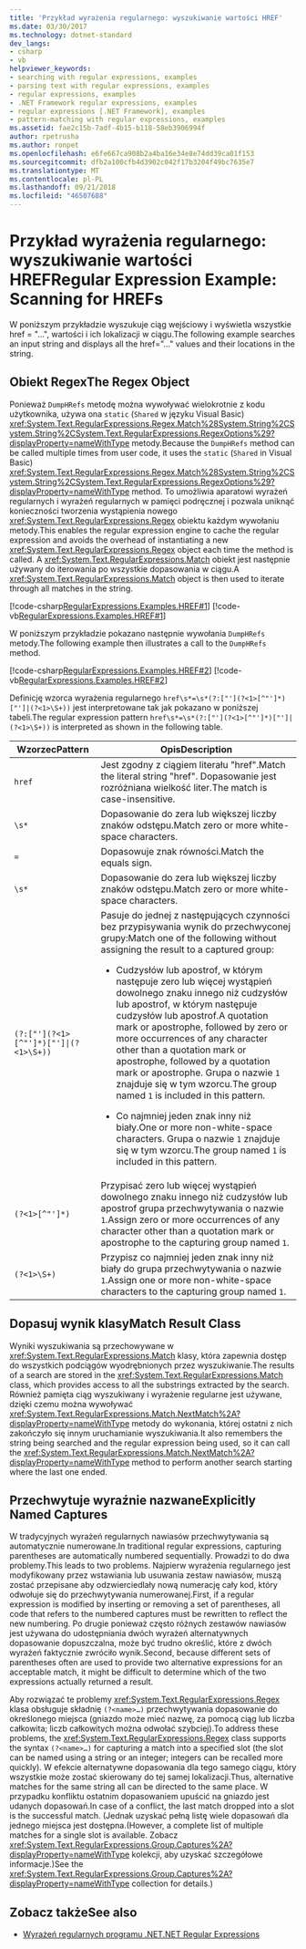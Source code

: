 ```yaml
---
title: 'Przykład wyrażenia regularnego: wyszukiwanie wartości HREF'
ms.date: 03/30/2017
ms.technology: dotnet-standard
dev_langs:
- csharp
- vb
helpviewer_keywords:
- searching with regular expressions, examples
- parsing text with regular expressions, examples
- regular expressions, examples
- .NET Framework regular expressions, examples
- regular expressions [.NET Framework], examples
- pattern-matching with regular expressions, examples
ms.assetid: fae2c15b-7adf-4b15-b118-58eb3906994f
author: rpetrusha
ms.author: ronpet
ms.openlocfilehash: e6fe667ca908b2a4ba16e34e8e74dd39ca01f153
ms.sourcegitcommit: dfb2a100cfb4d3902c042f17b3204f49bc7635e7
ms.translationtype: MT
ms.contentlocale: pl-PL
ms.lasthandoff: 09/21/2018
ms.locfileid: "46507688"
---
```

# <a name="regular-expression-example-scanning-for-hrefs"></a><span data-ttu-id="f0f7c-102">Przykład wyrażenia regularnego: wyszukiwanie wartości HREF</span><span class="sxs-lookup"><span data-stu-id="f0f7c-102">Regular Expression Example: Scanning for HREFs</span></span>
<span data-ttu-id="f0f7c-103">W poniższym przykładzie wyszukuje ciąg wejściowy i wyświetla wszystkie href = "...", wartości i ich lokalizacji w ciągu.</span><span class="sxs-lookup"><span data-stu-id="f0f7c-103">The following example searches an input string and displays all the href="…" values and their locations in the string.</span></span>  
  
## <a name="the-regex-object"></a><span data-ttu-id="f0f7c-104">Obiekt Regex</span><span class="sxs-lookup"><span data-stu-id="f0f7c-104">The Regex Object</span></span>  
 <span data-ttu-id="f0f7c-105">Ponieważ `DumpHRefs` metodę można wywoływać wielokrotnie z kodu użytkownika, używa ona `static` (`Shared` w języku Visual Basic) <xref:System.Text.RegularExpressions.Regex.Match%28System.String%2CSystem.String%2CSystem.Text.RegularExpressions.RegexOptions%29?displayProperty=nameWithType> metody.</span><span class="sxs-lookup"><span data-stu-id="f0f7c-105">Because the `DumpHRefs` method can be called multiple times from user code, it uses the `static` (`Shared` in Visual Basic) <xref:System.Text.RegularExpressions.Regex.Match%28System.String%2CSystem.String%2CSystem.Text.RegularExpressions.RegexOptions%29?displayProperty=nameWithType> method.</span></span> <span data-ttu-id="f0f7c-106">To umożliwia aparatowi wyrażeń regularnych i wyrażeń regularnych w pamięci podręcznej i pozwala uniknąć konieczności tworzenia wystąpienia nowego <xref:System.Text.RegularExpressions.Regex> obiektu każdym wywołaniu metody.</span><span class="sxs-lookup"><span data-stu-id="f0f7c-106">This enables the regular expression engine to cache the regular expression and avoids the overhead of instantiating a new <xref:System.Text.RegularExpressions.Regex> object each time the method is called.</span></span> <span data-ttu-id="f0f7c-107">A <xref:System.Text.RegularExpressions.Match> obiekt jest następnie używany do iterowania po wszystkie dopasowania w ciągu.</span><span class="sxs-lookup"><span data-stu-id="f0f7c-107">A <xref:System.Text.RegularExpressions.Match> object is then used to iterate through all matches in the string.</span></span>  
  
 [!code-csharp[RegularExpressions.Examples.HREF#1](../../../samples/snippets/csharp/VS_Snippets_CLR/RegularExpressions.Examples.HREF/cs/example.cs#1)]
 [!code-vb[RegularExpressions.Examples.HREF#1](../../../samples/snippets/visualbasic/VS_Snippets_CLR/RegularExpressions.Examples.HREF/vb/example.vb#1)]  
  
 <span data-ttu-id="f0f7c-108">W poniższym przykładzie pokazano następnie wywołania `DumpHRefs` metody.</span><span class="sxs-lookup"><span data-stu-id="f0f7c-108">The following example then illustrates a call to the `DumpHRefs` method.</span></span>  
  
 [!code-csharp[RegularExpressions.Examples.HREF#2](../../../samples/snippets/csharp/VS_Snippets_CLR/RegularExpressions.Examples.HREF/cs/example.cs#2)]
 [!code-vb[RegularExpressions.Examples.HREF#2](../../../samples/snippets/visualbasic/VS_Snippets_CLR/RegularExpressions.Examples.HREF/vb/example.vb#2)]  
  
 <span data-ttu-id="f0f7c-109">Definicję wzorca wyrażenia regularnego `href\s*=\s*(?:["'](?<1>[^"']*)["']|(?<1>\S+))` jest interpretowane tak jak pokazano w poniższej tabeli.</span><span class="sxs-lookup"><span data-stu-id="f0f7c-109">The regular expression pattern `href\s*=\s*(?:["'](?<1>[^"']*)["']|(?<1>\S+))` is interpreted as shown in the following table.</span></span>  
  
|<span data-ttu-id="f0f7c-110">Wzorzec</span><span class="sxs-lookup"><span data-stu-id="f0f7c-110">Pattern</span></span>|<span data-ttu-id="f0f7c-111">Opis</span><span class="sxs-lookup"><span data-stu-id="f0f7c-111">Description</span></span>|  
|-------------|-----------------|  
|`href`|<span data-ttu-id="f0f7c-112">Jest zgodny z ciągiem literału "href".</span><span class="sxs-lookup"><span data-stu-id="f0f7c-112">Match the literal string "href".</span></span> <span data-ttu-id="f0f7c-113">Dopasowanie jest rozróżniana wielkość liter.</span><span class="sxs-lookup"><span data-stu-id="f0f7c-113">The match is case-insensitive.</span></span>|  
|`\s*`|<span data-ttu-id="f0f7c-114">Dopasowanie do zera lub większej liczby znaków odstępu.</span><span class="sxs-lookup"><span data-stu-id="f0f7c-114">Match zero or more white-space characters.</span></span>|  
|`=`|<span data-ttu-id="f0f7c-115">Dopasowuje znak równości.</span><span class="sxs-lookup"><span data-stu-id="f0f7c-115">Match the equals sign.</span></span>|  
|`\s*`|<span data-ttu-id="f0f7c-116">Dopasowanie do zera lub większej liczby znaków odstępu.</span><span class="sxs-lookup"><span data-stu-id="f0f7c-116">Match zero or more white-space characters.</span></span>|  
|<code>(?:\["'\](?<1>\[^"'\]*)["']&#124;(?<1>\S+))</code>|<span data-ttu-id="f0f7c-117">Pasuje do jednej z następujących czynności bez przypisywania wynik do przechwyconej grupy:</span><span class="sxs-lookup"><span data-stu-id="f0f7c-117">Match one of the following without assigning the result to a captured group:</span></span><br /> <ul><li><p><span data-ttu-id="f0f7c-118">Cudzysłów lub apostrof, w którym następuje zero lub więcej wystąpień dowolnego znaku innego niż cudzysłów lub apostrof, w którym następuje cudzysłów lub apostrof.</span><span class="sxs-lookup"><span data-stu-id="f0f7c-118">A quotation mark or apostrophe, followed by zero or more occurrences of any character other than a quotation mark or apostrophe, followed by a quotation mark or apostrophe.</span></span> <span data-ttu-id="f0f7c-119">Grupa o nazwie `1` znajduje się w tym wzorcu.</span><span class="sxs-lookup"><span data-stu-id="f0f7c-119">The group named `1` is included in this pattern.</span></span></p></li><li><p><span data-ttu-id="f0f7c-120">Co najmniej jeden znak inny niż biały.</span><span class="sxs-lookup"><span data-stu-id="f0f7c-120">One or more non-white-space characters.</span></span> <span data-ttu-id="f0f7c-121">Grupa o nazwie `1` znajduje się w tym wzorcu.</span><span class="sxs-lookup"><span data-stu-id="f0f7c-121">The group named `1` is included in this pattern.</span></span></p></li></ul>|  
|`(?<1>[^"']*)`|<span data-ttu-id="f0f7c-122">Przypisać zero lub więcej wystąpień dowolnego znaku innego niż cudzysłów lub apostrof grupa przechwytywania o nazwie `1`.</span><span class="sxs-lookup"><span data-stu-id="f0f7c-122">Assign zero or more occurrences of any character other than a quotation mark or apostrophe to the capturing group named `1`.</span></span>|  
|`(?<1>\S+)`|<span data-ttu-id="f0f7c-123">Przypisz co najmniej jeden znak inny niż biały do grupa przechwytywania o nazwie `1`.</span><span class="sxs-lookup"><span data-stu-id="f0f7c-123">Assign one or more non-white-space characters to the capturing group named `1`.</span></span>|  
  
## <a name="match-result-class"></a><span data-ttu-id="f0f7c-124">Dopasuj wynik klasy</span><span class="sxs-lookup"><span data-stu-id="f0f7c-124">Match Result Class</span></span>  
 <span data-ttu-id="f0f7c-125">Wyniki wyszukiwania są przechowywane w <xref:System.Text.RegularExpressions.Match> klasy, która zapewnia dostęp do wszystkich podciągów wyodrębnionych przez wyszukiwanie.</span><span class="sxs-lookup"><span data-stu-id="f0f7c-125">The results of a search are stored in the <xref:System.Text.RegularExpressions.Match> class, which provides access to all the substrings extracted by the search.</span></span> <span data-ttu-id="f0f7c-126">Również pamięta ciąg wyszukiwany i wyrażenie regularne jest używane, dzięki czemu można wywoływać <xref:System.Text.RegularExpressions.Match.NextMatch%2A?displayProperty=nameWithType> metody do wykonania, której ostatni z nich zakończyło się innym uruchamianie wyszukiwania.</span><span class="sxs-lookup"><span data-stu-id="f0f7c-126">It also remembers the string being searched and the regular expression being used, so it can call the <xref:System.Text.RegularExpressions.Match.NextMatch%2A?displayProperty=nameWithType> method to perform another search starting where the last one ended.</span></span>  
  
## <a name="explicitly-named-captures"></a><span data-ttu-id="f0f7c-127">Przechwytuje wyraźnie nazwane</span><span class="sxs-lookup"><span data-stu-id="f0f7c-127">Explicitly Named Captures</span></span>  
 <span data-ttu-id="f0f7c-128">W tradycyjnych wyrażeń regularnych nawiasów przechwytywania są automatycznie numerowane.</span><span class="sxs-lookup"><span data-stu-id="f0f7c-128">In traditional regular expressions, capturing parentheses are automatically numbered sequentially.</span></span> <span data-ttu-id="f0f7c-129">Prowadzi to do dwa problemy.</span><span class="sxs-lookup"><span data-stu-id="f0f7c-129">This leads to two problems.</span></span> <span data-ttu-id="f0f7c-130">Najpierw wyrażenia regularnego jest modyfikowany przez wstawiania lub usuwania zestaw nawiasów, muszą zostać przepisane aby odzwierciedlały nową numerację cały kod, który odwołuje się do przechwytywania numerowanej.</span><span class="sxs-lookup"><span data-stu-id="f0f7c-130">First, if a regular expression is modified by inserting or removing a set of parentheses, all code that refers to the numbered captures must be rewritten to reflect the new numbering.</span></span> <span data-ttu-id="f0f7c-131">Po drugie ponieważ często różnych zestawów nawiasów jest używana do udostępniania dwóch wyrażeń alternatywnych dopasowanie dopuszczalna, może być trudno określić, które z dwóch wyrażeń faktycznie zwróciło wynik.</span><span class="sxs-lookup"><span data-stu-id="f0f7c-131">Second, because different sets of parentheses often are used to provide two alternative expressions for an acceptable match, it might be difficult to determine which of the two expressions actually returned a result.</span></span>  
  
 <span data-ttu-id="f0f7c-132">Aby rozwiązać te problemy <xref:System.Text.RegularExpressions.Regex> klasa obsługuje składnię `(?<name>…)` przechwytywania dopasowanie do określonego miejsca (gniazdo może mieć nazwę, za pomocą ciąg lub liczba całkowita; liczb całkowitych można odwołać szybciej).</span><span class="sxs-lookup"><span data-stu-id="f0f7c-132">To address these problems, the <xref:System.Text.RegularExpressions.Regex> class supports the syntax `(?<name>…)` for capturing a match into a specified slot (the slot can be named using a string or an integer; integers can be recalled more quickly).</span></span> <span data-ttu-id="f0f7c-133">W efekcie alternatywne dopasowania dla tego samego ciągu, który wszystkie może zostać skierowany do tej samej lokalizacji.</span><span class="sxs-lookup"><span data-stu-id="f0f7c-133">Thus, alternative matches for the same string all can be directed to the same place.</span></span> <span data-ttu-id="f0f7c-134">W przypadku konfliktu ostatnim dopasowaniem upuścić na gniazdo jest udanych dopasowań.</span><span class="sxs-lookup"><span data-stu-id="f0f7c-134">In case of a conflict, the last match dropped into a slot is the successful match.</span></span> <span data-ttu-id="f0f7c-135">(Jednak uzyskać pełną listę wiele dopasowań dla jednego miejsca jest dostępna.</span><span class="sxs-lookup"><span data-stu-id="f0f7c-135">(However, a complete list of multiple matches for a single slot is available.</span></span> <span data-ttu-id="f0f7c-136">Zobacz <xref:System.Text.RegularExpressions.Group.Captures%2A?displayProperty=nameWithType> kolekcji, aby uzyskać szczegółowe informacje.)</span><span class="sxs-lookup"><span data-stu-id="f0f7c-136">See the <xref:System.Text.RegularExpressions.Group.Captures%2A?displayProperty=nameWithType> collection for details.)</span></span>  
  
## <a name="see-also"></a><span data-ttu-id="f0f7c-137">Zobacz także</span><span class="sxs-lookup"><span data-stu-id="f0f7c-137">See also</span></span>

- [<span data-ttu-id="f0f7c-138">Wyrażeń regularnych programu .NET</span><span class="sxs-lookup"><span data-stu-id="f0f7c-138">.NET Regular Expressions</span></span>](../../../docs/standard/base-types/regular-expressions.md)
